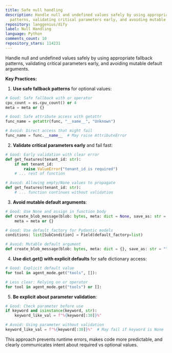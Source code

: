 ```yaml
---
title: Safe null handling
description: Handle null and undefined values safely by using appropriate fallback
  patterns, validating critical parameters early, and avoiding mutable default arguments.
repository: langgenius/dify
label: Null Handling
language: Python
comments_count: 10
repository_stars: 114231
---
```


Handle null and undefined values safely by using appropriate fallback patterns, validating critical parameters early, and avoiding mutable default arguments.

**Key Practices:**

1. **Use safe fallback patterns** for optional values:
```python
# Good: Safe fallback with or operator
cpu_count = os.cpu_count() or 4
meta = meta or {}

# Good: Safe attribute access with getattr
func_name = getattr(func, "__name__", "Unknown")

# Avoid: Direct access that might fail
func_name = func.__name__  # May raise AttributeError
```

2. **Validate critical parameters early** and fail fast:
```python
# Good: Early validation with clear error
def get_features(tenant_id: str):
    if not tenant_id:
        raise ValueError("tenant_id is required")
    # ... rest of function

# Avoid: Allowing empty/None values to propagate
def get_features(tenant_id: str):
    # ... function continues without validation
```

3. **Avoid mutable default arguments**:
```python
# Good: Use None and assign in function body
def create_blob_message(blob: bytes, meta: dict = None, save_as: str = ""):
    meta = meta or {}

# Good: Use default_factory for Pydantic models
conditions: list[SubCondition] = Field(default_factory=list)

# Avoid: Mutable default argument
def create_blob_message(blob: bytes, meta: dict = {}, save_as: str = ""):
```

4. **Use dict.get() with explicit defaults** for safe dictionary access:
```python
# Good: Explicit default value
for tool in agent_mode.get("tools", []):

# Less clear: Relying on or operator
for tool in agent_mode.get("tools") or []:
```

5. **Be explicit about parameter validation**:
```python
# Good: Check parameter before use
if keyword and isinstance(keyword, str):
    keyword_like_val = f"%{keyword[:30]}%"

# Avoid: Using parameter without validation
keyword_like_val = f"%{keyword[:30]}%"  # May fail if keyword is None
```

This approach prevents runtime errors, makes code more predictable, and clearly communicates intent about required vs optional values.